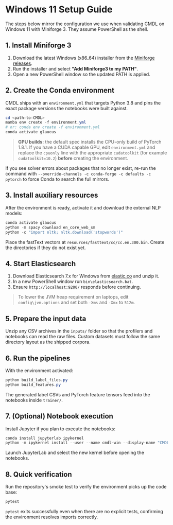 # Windows 11 Setup Guide

The steps below mirror the configuration we use when validating CMDL on Windows 11 with Miniforge 3. They assume PowerShell as the shell.

## 1. Install Miniforge 3
1. Download the latest Windows (x86_64) installer from the [Miniforge releases](https://github.com/conda-forge/miniforge/releases).
2. Run the installer and select **"Add Miniforge3 to my PATH"**.
3. Open a new PowerShell window so the updated PATH is applied.

## 2. Create the Conda environment
CMDL ships with an `environment.yml` that targets Python 3.8 and pins the exact package versions the notebooks were built against.

```powershell
cd <path-to-CMDL>
mamba env create -f environment.yml
# or: conda env create -f environment.yml
conda activate glaucus
```

> **GPU builds:** the default spec installs the CPU-only build of PyTorch 1.8.1. If you have a CUDA capable GPU, edit `environment.yml` and replace the `cpuonly` line with the appropriate `cudatoolkit` (for example `cudatoolkit=10.2`) **before** creating the environment.

If you see solver errors about packages that no longer exist, re-run the command with `--override-channels -c conda-forge -c defaults -c pytorch` to force Conda to search the full mirrors.

## 3. Install auxiliary resources
After the environment is ready, activate it and download the external NLP models:

```powershell
conda activate glaucus
python -m spacy download en_core_web_sm
python -c "import nltk; nltk.download('stopwords')"
```

Place the fastText vectors at `resources/fasttext/cc/cc.en.300.bin`. Create the directories if they do not exist yet.

## 4. Start Elasticsearch
1. Download Elasticsearch 7.x for Windows from [elastic.co](https://www.elastic.co/downloads/elasticsearch) and unzip it.
2. In a new PowerShell window run `bin\elasticsearch.bat`.
3. Ensure `http://localhost:9200/` responds before continuing.

> To lower the JVM heap requirement on laptops, edit `config\jvm.options` and set both `-Xms` and `-Xmx` to `512m`.

## 5. Prepare the input data
Unzip any CSV archives in the `inputs/` folder so that the profilers and notebooks can read the raw files. Custom datasets must follow the same directory layout as the shipped corpora.

## 6. Run the pipelines
With the environment activated:

```powershell
python build_label_files.py
python build_features.py
```

The generated label CSVs and PyTorch feature tensors feed into the notebooks inside `trainer/`.

## 7. (Optional) Notebook execution
Install Jupyter if you plan to execute the notebooks:

```powershell
conda install jupyterlab ipykernel
python -m ipykernel install --user --name cmdl-win --display-name "CMDL (Windows)"
```

Launch JupyterLab and select the new kernel before opening the notebooks.

## 8. Quick verification
Run the repository's smoke test to verify the environment picks up the code base:

```powershell
pytest
```

`pytest` exits successfully even when there are no explicit tests, confirming the environment resolves imports correctly.

